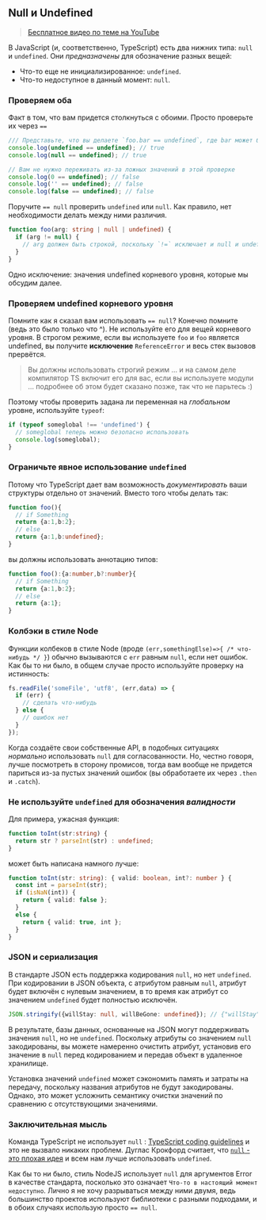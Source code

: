 ## Null и Undefined

> [Бесплатное видео по теме на YouTube](https://www.youtube.com/watch?v=kaUfBNzuUAI)

В JavaScript (и, соответственно, TypeScript) есть два нижних типа: `null` и `undefined`. Они *предназначены* для обозначение разных вещей:

* Что-то еще не инициализированное: `undefined`.
* Что-то недоступное в данный момент: `null`.


### Проверяем оба

Факт в том, что вам придется столкнуться с обоими. Просто проверьте их через `==`

```ts
/// Представьте, что вы делаете `foo.bar == undefined`, где bar может быть одним из:
console.log(undefined == undefined); // true
console.log(null == undefined); // true

// Вам не нужно переживать из-за ложных значений в этой проверке
console.log(0 == undefined); // false
console.log('' == undefined); // false
console.log(false == undefined); // false
```
Поручите `== null` проверить `undefined` или `null`. Как правило, нет необходимости делать между ними различия.

```ts
function foo(arg: string | null | undefined) {
  if (arg != null) {
    // arg должен быть строкой, поскольку `!=` исключает и null и undefined.
  }
}
```

Одно исключение: значения undefined корневого уровня, которые мы обсудим далее.

### Проверяем undefined корневого уровня

Помните как я сказал вам использовать `== null`? Конечно помните (ведь это было только что ^). Не используйте его для вещей корневого уровня. В строгом режиме, если вы используете `foo` и `foo` является undefined, вы получите **исключение** `ReferenceError` и весь стек вызовов прервётся.

> Вы должны использовать строгий режим ... и на самом деле компилятор TS включит его для вас, если вы используете модули ... подробнее об этом будет сказано позже, так что не парьтесь :)

Поэтому чтобы проверить задана ли переменная на *глобальном* уровне, используйте `typeof`:

```ts
if (typeof someglobal !== 'undefined') {
  // someglobal теперь можно безопасно использовать
  console.log(someglobal);
}
```

### Ограничьте явное использование `undefined`
Потому что TypeScript дает вам возможность *документировать* ваши структуры отдельно от значений. Вместо того чтобы делать так:
```ts
function foo(){
  // if Something
  return {a:1,b:2};
  // else
  return {a:1,b:undefined};
}
```
вы должны использовать аннотацию типов:
```ts
function foo():{a:number,b?:number}{
  // if Something
  return {a:1,b:2};
  // else
  return {a:1};
}
```

### Колбэки в стиле Node
Функции колбеков в стиле Node (вроде `(err,somethingElse)=>{ /* что-нибудь */ }`) обычно вызываются с `err` равным `null`, если нет ошибок. Как бы то ни было, в общем случае просто используйте проверку на истинность:
```ts
fs.readFile('someFile', 'utf8', (err,data) => {
  if (err) {
    // сделать что-нибудь
  } else {
    // ошибок нет
  }
});
```
Когда создаёте свои собственные API, в подобных ситуациях *нормально* использовать `null`  для согласованности. Но, честно говоря, лучше посмотреть в сторону промисов, тогда вам вообще не придется париться из-за пустых значений ошибок (вы обработаете их через `.then` и `.catch`).

### Не используйте `undefined` для обозначения *валидности*

Для примера, ужасная функция:

```ts
function toInt(str:string) {
  return str ? parseInt(str) : undefined;
}
```
может быть написана намного лучше:
```ts
function toInt(str: string): { valid: boolean, int?: number } {
  const int = parseInt(str);
  if (isNaN(int)) {
    return { valid: false };
  }
  else {
    return { valid: true, int };
  }
}
```

### JSON и сериализация

В стандарте JSON есть поддержка кодирования `null`, но нет `undefined`. При кодировании в JSON объекта, с атрибутом равным `null`, атрибут будет включён с нулевым значением, в то время как атрибут со значением `undefined` будет полностью исключён.

```ts
JSON.stringify({willStay: null, willBeGone: undefined}); // {"willStay":null}
```

В результате, базы данных, основанные на JSON могут поддерживать значения `null`, но не `undefined`. Поскольку атрибуты со значением `null` закодированы, вы можете намеренно очистить атрибут, установив его значение в `null` перед кодированием и передав объект в удаленное хранилище.

Установка значений `undefined` может сэкономить память и затраты на передачу, поскольку названия атрибутов не будут закодированы. Однако, это может усложнить семантику очистки значений по сравнению с отсутствующими значениями.

### Заключительная мысль
Команда TypeScript не использует `null` : [TypeScript coding guidelines](https://github.com/Microsoft/TypeScript/wiki/Coding-guidelines#null-and-undefined) и это не вызвало никаких проблем. Дуглас Крокфорд считает, что [`null` - это плохая идея](https://www.youtube.com/watch?v=PSGEjv3Tqo0&feature=youtu.be&t=9m21s) и всем нам лучше использовать `undefined`.

Как бы то ни было, стиль NodeJS использует `null` для аргументов Error в качестве стандарта, посколько это означает `Что-то в настоящий момент недоступно`. Лично я не хочу разрываться между ними двумя, ведь большинство проектов используют библиотеки с разными подходами, и в обоих случаях использую просто `== null`.
